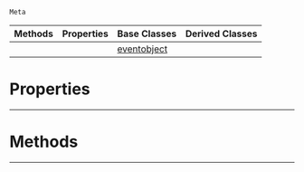 `Meta`

|Methods|Properties|Base Classes|Derived Classes|
|---|---|---|---|
| | |[eventobject](https://github.com/ArendDanielek/ZeroDocsTest/blob/master/code_reference/class_reference/eventobject.markdown)| |


 #  Properties


---  
 #  Methods


---  
 
  
  
  
  
  
  
  

 